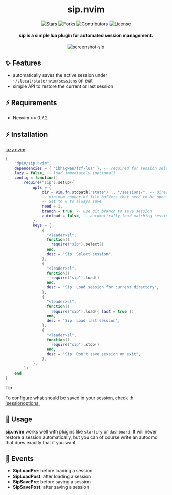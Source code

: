 <div align = "center">

<h1>sip.nvim</h1>

<p align="center">
  <img src="https://img.shields.io/github/stars/dpi0/sip.nvim?style=flat-square&color=yellow" alt="Stars">
  <img src="https://img.shields.io/github/forks/dpi0/sip.nvim?style=flat-square" alt="Forks">
  <img src="https://img.shields.io/github/contributors/dpi0/sip.nvim?style=flat-square&color=pink" alt="Contributors">
  <img src="https://img.shields.io/github/license/dpi0/sip.nvim?style=flat-square" alt="License">
</p>

<h4>sip is a simple lua plugin for automated session management.</h4>

![screenshot-sip](https://github.com/user-attachments/assets/44b8dcff-8e50-46f5-b910-6082a641e40c)

</div>

## ✨ Features

- automatically saves the active session under `~/.local/state/nvim/sessions` on exit
- simple API to restore the current or last session

## ⚡️ Requirements

- Neovim >= 0.7.2

## ⚡ Installation

[lazy.nvim](https://github.com/folke/lazy.nvim)

```lua
{
    "dpi0/sip.nvim",
    dependencies = { "ibhagwan/fzf-lua" }, -- required for session selection.
    lazy = false, -- load immediately (optional)
    config = function()
        require("sip").setup({
            opts = {
                dir = vim.fn.stdpath("state") .. "/sessions/", -- directory where session files are saved
                -- minimum number of file buffers that need to be open to save
                -- Set to 0 to always save
                need = 1,
                branch = true, -- use git branch to save session
                autoload = false, -- automatically load matching session
            },
            keys = {
                {
                  "<leader>sl",
                  function()
                    require("sip").select()
                  end,
                  desc = "Sip: Select session",
                },
                {
                  "<leader>sl",
                  function()
                    require("sip").load()
                  end,
                  desc = "Sip: Load session for current directory",
                },
                {
                  "<leader>sl",
                  function()
                    require("sip").load({ last = true })
                  end,
                  desc = "Sip: Load last session",
                },
                {
                  "<leader>sl",
                  function()
                    require("sip").stop()
                  end,
                  desc = "Sip: Don't save session on exit",
                },
            },
        })
    end
}
```

> [!TIP]
> To configure what should be saved in your session, check [:h 'sessionoptions'](https://neovim.io/doc/user/options.html#'sessionoptions')

## 🚀 Usage

**sip.nvim** works well with plugins like `startify` or `dashboard`. It will never restore a session automatically,
but you can of course write an autocmd that does exactly that if you want.

## 📅 Events

- **SipLoadPre**: before loading a session
- **SipLoadPost**: after loading a session
- **SipSavePre**: before saving a session
- **SipSavePost**: after saving a session
